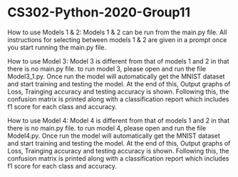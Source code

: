 # CS302-Python-2020-Group11

How to use Models 1 & 2:
Models 1 & 2 can be run from the main.py file. All instructions for selecting between models 1 & 2 are given in a prompt once you start running the main.py file.

How to use Model 3:
Model 3 is different from that of models 1 and 2 in that there is no main.py file.
to run model 3, please open and run the file Model3_1.py.
Once run the model will automatically get the MNIST dataset and start training and testing the model.
At the end of this, Output graphs of Loss, Trainging accuracy and testing accuracy is shown. 
Following this, the confusion matrix is printed along with a classification report which includes f1 score for each class and accuracy.

How to use Model 4:
Model 4 is different from that of models 1 and 2 in that there is no main.py file.
to run model 4, please open and run the file Model4.py.
Once run the model will automatically get the MNIST dataset and start training and testing the model.
At the end of this, Output graphs of Loss, Trainging accuracy and testing accuracy is shown. 
Following this, the confusion matrix is printed along with a classification report which includes f1 score for each class and accuracy.
